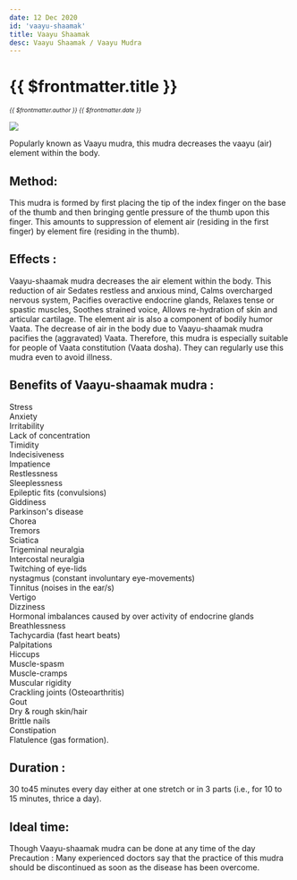 ```yaml
---
date: 12 Dec 2020
id: 'vaayu-shaamak'
title: Vaayu Shaamak
desc: Vaayu Shaamak / Vaayu Mudra
---
```


# {{ $frontmatter.title }}
<i style="font-size: 0.75em;"> {{ $frontmatter.author }} {{ $frontmatter.date }} </i>

<div class="md-images">

![](/img/mudras-bandhas/img1.jpg)

</div>

Popularly known as Vaayu mudra, this mudra decreases the vaayu (air) element within the body. 

## Method:

This mudra is formed by first placing the tip of the index finger on the base of the thumb and then bringing gentle pressure of the thumb upon this finger. This amounts to suppression of element air (residing in the first finger) by element fire (residing in the thumb).  

## Effects : 

Vaayu-shaamak mudra decreases the air element within the body. This reduction of air Sedates restless and anxious mind, Calms overcharged nervous system, Pacifies overactive endocrine glands, Relaxes tense or spastic muscles, Soothes strained voice,  Allows re-hydration of skin and articular cartilage. The element air is also a component of bodily humor Vaata. The decrease of air in the body due to Vaayu-shaamak mudra pacifies the (aggravated) Vaata. Therefore, this mudra is especially suitable for people of Vaata constitution (Vaata dosha). They can regularly use this mudra even to avoid illness.

## Benefits of Vaayu-shaamak mudra : 
Stress    
Anxiety    
Irritability    
Lack of concentration     
Timidity    
Indecisiveness    
Impatience    
Restlessness   
Sleeplessness    
Epileptic fits (convulsions)    
Giddiness    
Parkinson's disease    
Chorea    
Tremors    
Sciatica    
Trigeminal neuralgia    
Intercostal neuralgia    
Twitching of eye-lids    
nystagmus (constant involuntary eye-movements)    
Tinnitus (noises in the ear/s)    
Vertigo    
Dizziness    
Hormonal imbalances caused by over activity of endocrine glands    
Breathlessness    
Tachycardia (fast heart beats)    
Palpitations    
Hiccups    
Muscle-spasm    
Muscle-cramps    
Muscular rigidity    
Crackling joints (Osteoarthritis)    
Gout     
Dry & rough skin/hair    
Brittle nails    
Constipation    
Flatulence (gas formation).  

## Duration : 

30 to45 minutes every day either at one stretch or in 3 parts (i.e., for 10 to 15 minutes, thrice a day). 
## Ideal time: 

Though Vaayu-shaamak mudra can be done at any time of the day
Precaution : Many experienced doctors say that the practice of this mudra should be discontinued as soon as the disease has been overcome.